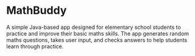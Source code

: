 # MathBuddy
A simple Java-based app designed for elementary school students to practice and improve their basic maths skills. The app generates random maths questions, takes user input, and checks answers to help students learn through practice.
